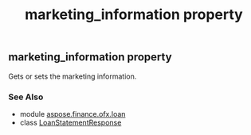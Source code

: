 ﻿---
title: marketing_information property
second_title: Aspose.Finance for Python via .NET API References
description: 
type: docs
weight: 70
url: /python-net/aspose.finance.ofx.loan/loanstatementresponse/marketing_information/
is_root: false
---

## marketing_information property


Gets or sets the marketing information.

### See Also
* module [aspose.finance.ofx.loan](../../)
* class [LoanStatementResponse](/finance/python-net/aspose.finance.ofx.loan/loanstatementresponse)
